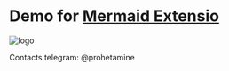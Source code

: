 # Demo for [Mermaid Extensio](https://github.com/prohetamine/mermaid-extension)

![logo](https://github.com/prohetamine/webcam-token-stat-stream/blob/main/media/logo.png)

Contacts telegram: @prohetamine
